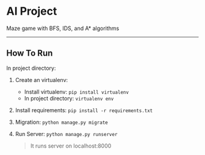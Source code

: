 # AI Project

Maze game with BFS, IDS, and A\* algorithms

---

## How To Run

In project directory:

1. Create an virtualenv:

   - Install virtualenv: `pip install virtualenv`
   - In project directory: `virtualenv env`

2. Install requirements: `pip install -r requirements.txt`

3. Migration: `python manage.py migrate`

4. Run Server: `python manage.py runserver`
   > It runs server on localhost:8000
